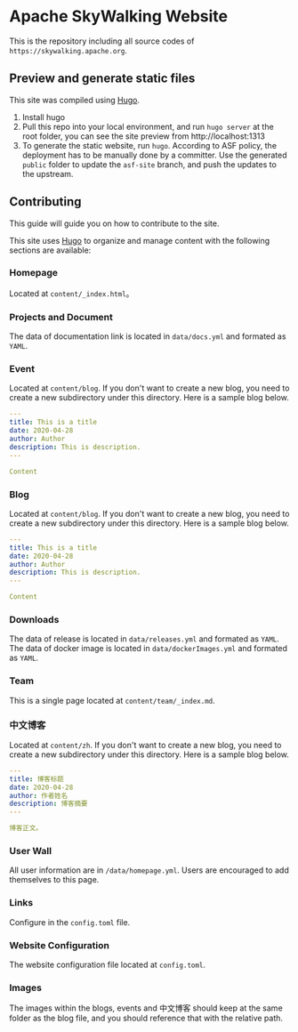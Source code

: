 # Apache SkyWalking Website

This is the repository including all source codes of `https://skywalking.apache.org`.

## Preview and generate static files

This site was compiled using [Hugo](https://gohugo.io).

1. Install hugo
1. Pull this repo into your local environment, and run `hugo server`  at the root folder, you can see the site preview from http://localhost:1313
1. To generate the static website, run `hugo`. According to ASF policy, the deployment has to be manually done by a committer. Use the generated `public` folder to update the `asf-site` branch, and push the updates to the upstream.

## Contributing

This guide will guide you on how to contribute to the site.

This site uses [Hugo](https://gohugo.io) to organize and manage content with the following sections are available:

### Homepage

Located at `content/_index.html`。

### Projects and Document

The data of documentation link is located in `data/docs.yml` and formated as `YAML`.

### Event

Located at `content/blog`. If you don't want to create a new blog, you need to create a new subdirectory under this directory. Here is a sample blog below.

```yaml
---
title: This is a title
date: 2020-04-28
author: Author
description: This is description.
---

Content
```

### Blog

Located at `content/blog`. If you don't want to create a new blog, you need to create a new subdirectory under this directory. Here is a sample blog below.

```yaml
---
title: This is a title
date: 2020-04-28
author: Author
description: This is description.
---

Content
```

### Downloads

The data of release is located in `data/releases.yml` and formated as `YAML`.
The data of docker image is located in `data/dockerImages.yml` and formated as `YAML`.

### Team

This is a single page located at `content/team/_index.md`.

### 中文博客

Located at `content/zh`. If you don't want to create a new blog, you need to create a new subdirectory under this directory. Here is a sample blog below.

```yaml
---
title: 博客标题
date: 2020-04-28
author: 作者姓名
description: 博客摘要
---

博客正文。
```

### User Wall

All user information are in `/data/homepage.yml`. Users are encouraged to add themselves to this page.

### Links

Configure in the `config.toml` file. 

### Website Configuration

The website configuration file located at `config.toml`.

### Images

The images within the blogs, events and 中文博客 should keep at the same folder as the blog file, and you should reference that with the relative path.

